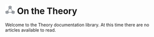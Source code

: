 # <img src="..\..\icon.webp" width="32"/> On the Theory

Welcome to the Theory documentation library. At this time there are no articles available to read.